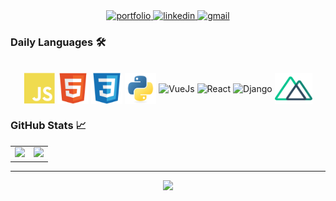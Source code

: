 <div align="center">
<a href="https://jeffreychiu.dev/">
<img src="https://img.shields.io/badge/check%20out%20my%20Portfolio-042549?style=for-the-badge&logo=moleculer&logoColor=white" alt="portfolio" />
</a>
<a href="https://www.linkedin.com/in/jchiu86](https://www.linkedin.com/in/jo%C3%A3o-gabriel-p-machado-bab091266/">
<img src="https://img.shields.io/badge/visit%20my%20Linkedin-0A66C2?style=for-the-badge&logo=linkedin&logoColor=white" alt="linkedin" />
</a>
<a href="mailto:sttirlley@gmail.com">
<img src="https://img.shields.io/badge/email%20me-EA4335?style=for-the-badge&logo=gmail&logoColor=white" alt="gmail" />
</a>
</div>

### Daily Languages 🛠
<div style="display: inline_block" align="center"><br>
  <img align="center" alt="Rafa-Js" height="50" width="50" src="https://raw.githubusercontent.com/devicons/devicon/master/icons/javascript/javascript-plain.svg">       
  <img align="center" alt="bru-HTML" height="50" width="50" src="https://raw.githubusercontent.com/devicons/devicon/master/icons/html5/html5-original.svg">
  <img align="center" alt="bru-CSS" height="50" width="50" src="https://raw.githubusercontent.com/devicons/devicon/master/icons/css3/css3-original.svg">
  <img align="center" alt="bru-Python" height="50" width="50" src="https://raw.githubusercontent.com/devicons/devicon/master/icons/python/python-original.svg">
  <img align="center" alt="VueJs" height="50" width="60" src="https://icongr.am/devicon/vuejs-original.svg?size=128&color=currentColor" />
  <img align="center" alt="React" height="50" width="60" src="https://icongr.am/devicon/react-original.svg?size=128&color=currentColor" />
  <img align="center" alt="Django" height="50" width="60" src="https://icongr.am/devicon/django-original.svg?size=128&color=currentColor" />
  <img align="center" alt="Django" height="50" width="60" src="https://raw.githubusercontent.com/devicons/devicon/master/icons/nuxtjs/nuxtjs-original.svg?size=128&color=currentColor"/>
</div>

### GitHub Stats 📈
<div align="center">
  <table width="100%">
    <tbody>
      <tr>
        <td width="50%" style="border: none !important;">
        <div align="center" width="100%">
          <a href="https://github.com/JoaoGabrielPuhlMachado">
            <img height="180em" src="https://github-readme-stats.vercel.app/api/top-langs/?username=JoaoGabrielPuhlMachado&layout=compact&langs_count=7&theme=apprentice"/>
          </a>
        </div>
        </td>
        <td width="50%" style="border: none !important;">
        <div align="center" width="100%">
          <a href="https://github.com/JoaoGabrielPuhlMachado">
            <img height="180em" src="https://github-readme-stats.vercel.app/api?username=JoaoGabrielPuhlMachado&show_icons=true&theme=apprentice&include_all_commits=true&count_private=true"/>
          </a>
        </div>
        </td>
      </tr>
    </tbody>
  <table>
<div>

---

<div align='center'>

![](https://komarev.com/ghpvc/?username=JoaoGabrielPuhlMachado&label=Profile+Views)

</div>
